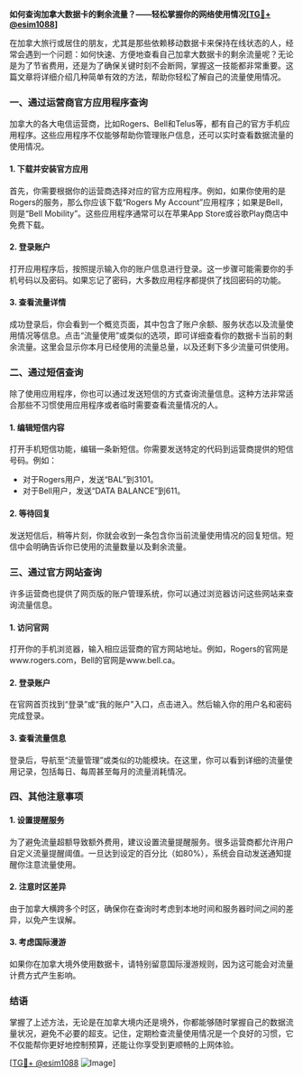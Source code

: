 **如何查询加拿大数据卡的剩余流量？——轻松掌握你的网络使用情况[[TG💪+ @esim1088](https://t.me/s/esim1088)]**

在加拿大旅行或居住的朋友，尤其是那些依赖移动数据卡来保持在线状态的人，经常会遇到一个问题：如何快速、方便地查看自己加拿大数据卡的剩余流量呢？无论是为了节省费用，还是为了确保关键时刻不会断网，掌握这一技能都非常重要。这篇文章将详细介绍几种简单有效的方法，帮助你轻松了解自己的流量使用情况。

### 一、通过运营商官方应用程序查询

加拿大的各大电信运营商，比如Rogers、Bell和Telus等，都有自己的官方手机应用程序。这些应用程序不仅能够帮助你管理账户信息，还可以实时查看数据流量的使用情况。

#### 1. 下载并安装官方应用

首先，你需要根据你的运营商选择对应的官方应用程序。例如，如果你使用的是Rogers的服务，那么你应该下载“Rogers My Account”应用程序；如果是Bell，则是“Bell Mobility”。这些应用程序通常可以在苹果App Store或谷歌Play商店中免费下载。

#### 2. 登录账户

打开应用程序后，按照提示输入你的账户信息进行登录。这一步骤可能需要你的手机号码以及密码。如果忘记了密码，大多数应用程序都提供了找回密码的功能。

#### 3. 查看流量详情

成功登录后，你会看到一个概览页面，其中包含了账户余额、服务状态以及流量使用情况等信息。点击“流量使用”或类似的选项，即可详细查看你的数据卡当前的剩余流量。这里会显示你本月已经使用的流量总量，以及还剩下多少流量可供使用。

### 二、通过短信查询

除了使用应用程序，你也可以通过发送短信的方式查询流量信息。这种方法非常适合那些不习惯使用应用程序或者临时需要查看流量情况的人。

#### 1. 编辑短信内容

打开手机短信功能，编辑一条新短信。你需要发送特定的代码到运营商提供的短信号码。例如：

- 对于Rogers用户，发送“BAL”到3101。
- 对于Bell用户，发送“DATA BALANCE”到611。

#### 2. 等待回复

发送短信后，稍等片刻，你就会收到一条包含你当前流量使用情况的回复短信。短信中会明确告诉你已使用的流量数量以及剩余流量。

### 三、通过官方网站查询

许多运营商也提供了网页版的账户管理系统，你可以通过浏览器访问这些网站来查询流量信息。

#### 1. 访问官网

打开你的手机浏览器，输入相应运营商的官方网站地址。例如，Rogers的官网是www.rogers.com，Bell的官网是www.bell.ca。

#### 2. 登录账户

在官网首页找到“登录”或“我的账户”入口，点击进入。然后输入你的用户名和密码完成登录。

#### 3. 查看流量信息

登录后，导航至“流量管理”或类似的功能模块。在这里，你可以看到详细的流量使用记录，包括每日、每周甚至每月的流量消耗情况。

### 四、其他注意事项

#### 1. 设置提醒服务

为了避免流量超额导致额外费用，建议设置流量提醒服务。很多运营商都允许用户自定义流量提醒阈值。一旦达到设定的百分比（如80%），系统会自动发送通知提醒你注意流量使用。

#### 2. 注意时区差异

由于加拿大横跨多个时区，确保你在查询时考虑到本地时间和服务器时间之间的差异，以免产生误解。

#### 3. 考虑国际漫游

如果你在加拿大境外使用数据卡，请特别留意国际漫游规则，因为这可能会对流量计费方式产生影响。

### 结语

掌握了上述方法，无论是在加拿大境内还是境外，你都能够随时掌握自己的数据流量状况，避免不必要的超支。记住，定期检查流量使用情况是一个良好的习惯，它不仅能帮你更好地控制预算，还能让你享受到更顺畅的上网体验。

[[TG💪+ @esim1088](https://t.me/s/esim1088) ![Image](https://i.postimg.cc/4NQfJmqS/Snipaste-2025-05-13-00-14-12.png)]